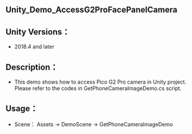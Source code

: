 
## Unity_Demo_AccessG2ProFacePanelCamera

## Unity Versions：
- 2018.4 and later

## Description：

- This demo shows how to access Pico G2 Pro camera in Unity project. Please refer to the codes in GetPhoneCameraImageDemo.cs script.

  


## Usage：
- Scene： Assets -> DemoScene -> GetPhoneCameraImageDemo
